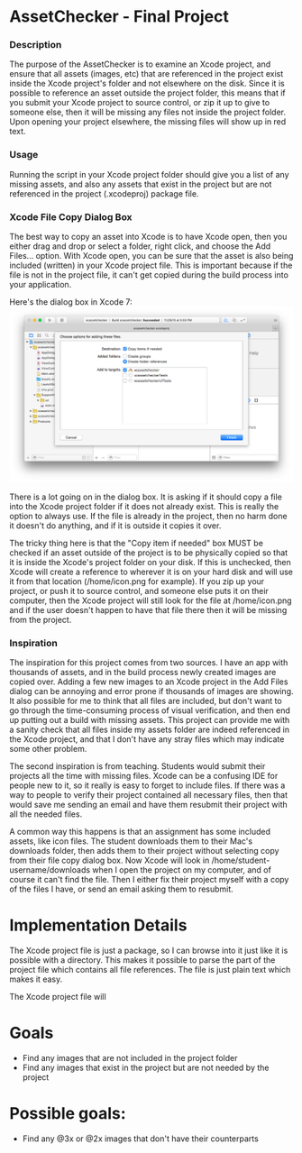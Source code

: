 # AssetChecker - Final Project

### Description
The purpose of the AssetChecker is to examine an Xcode project, and ensure
that all assets (images, etc) that are referenced in the project
exist inside the Xcode project's folder and not elsewhere on the disk.  Since
it is possible to reference an asset outside the project folder, this means that if
you submit your Xcode project to source control, or zip it up to give to
someone else, then it will be missing any files not inside the project folder.  Upon opening your project
elsewhere, the missing files will show up in red text.

### Usage
Running the script in your Xcode project folder should give you a list of any missing assets, and also any assets that exist in the project but are not referenced in the project (.xcodeproj) package file.

### Xcode File Copy Dialog Box

The best way to copy an asset into Xcode is to have Xcode open, then you either drag and drop or select a folder, right click, and choose the Add Files... option.  With Xcode open, you can be sure that the asset is also being included (written) in your Xcode project file.  This is important because if the file is not in the project file, it can't get copied during the build process into your application.

Here's the dialog box in Xcode 7:
![Copying a file into Xcode](copying-file-to-xcode.png)

There is a lot going on in the dialog box.  It is asking if it should copy a file into the Xcode project folder if it does not already exist.  This is really the option to always use.  If the file is already in the project, then no harm done it doesn't do anything, and if it is outside it copies it over.

The tricky thing here is that the "Copy item if needed" box MUST be checked if an asset outside of the project is to be physically copied so that it is inside the Xcode's project folder on your disk.  If this is unchecked, then Xcode will create a reference to wherever it is on your hard disk and will use it from that location (/home/icon.png for example).  If you zip up your project, or push it to source control, and someone else puts it on their computer, then the Xcode project will still look for the file at /home/icon.png and if the user doesn't happen to have that file there then it will be missing from the project.

### Inspiration
The inspiration for this project comes from two sources.  I have an app with thousands of assets, and in the build process newly created images are copied over.  Adding a few new images to an Xcode project in the Add Files dialog can be annoying and error prone if thousands of images are showing.  It also possible for me to think that all files are included, but don't want to go through the time-consuming process of visual verification, and then end up putting out a build with missing assets.  This project can provide me with a sanity check that all files inside my assets folder are indeed referenced in the Xcode project, and that I don't have any stray files which may indicate some other problem.

The second inspiration is from teaching.  Students would submit their projects all the time with missing files.  Xcode can be a confusing IDE for people new to it, so it really is easy to forget to include files.  If there was a way to people to verify their project contained all necessary files, then that would save me sending an email and have them resubmit their project with all the needed files.

A common way this happens is that an assignment has some included assets, like icon files.  The student downloads them to their Mac's downloads folder, then adds them to their project without selecting copy from their file copy dialog box.  Now Xcode will look in /home/student-username/downloads when I open the project on my computer, and of course it can't find the file.  Then I either fix their project myself with a copy of the files I have, or send an email asking them to resubmit.

# Implementation Details

The Xcode project file is just a package, so I can browse into it just like it is possible with a directory.  This makes it possible to parse the part of the project file which contains all file references.  The file is just plain text which makes it easy.

The Xcode project file will

# Goals
* Find any images that are not included in the project folder
* Find any images that exist in the project but are not needed by the project

# Possible goals:
* Find any @3x or @2x images that don't have their counterparts


